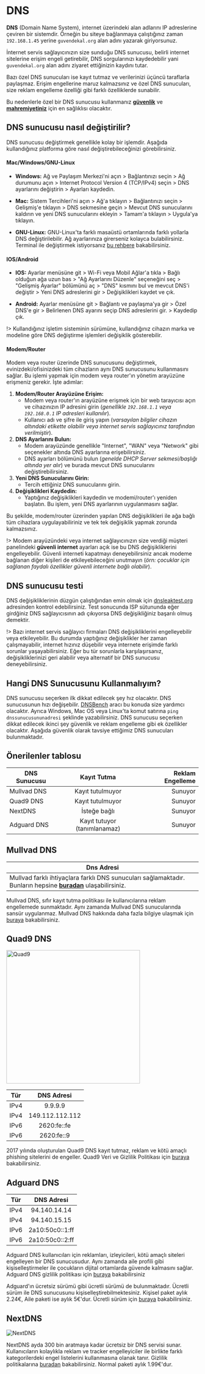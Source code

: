 <!-- NOTLAR
 - Bu içerik halihazırda yazılmıştır. İçerik içinde ekleme yapma yada düzeltme yapma ihtiyacı yoksa değişiklik yapmanız önerilmez. Uygulama önerilerine ekleme yapmak isterseniz, eklenen diğer uygulamaların kalitesinde olmasına özen gösteriniz.
 - Tablo eklemeyi unutmayın
 - Uygun görseller eklemeyi unutmayın.
 - İçerik kuralları ve ekleme yapmak sayfalarını ziyaret edebilirsiniz -->

# DNS

**DNS** (Domain Name System), internet üzerindeki alan adlarını IP adreslerine çeviren bir sistemdir. Örneğin bu siteye bağlanmaya çalıştığınız zaman `192.168.1.45` yerine `guvendekal.org` alan adını yazarak giriyorsunuz.

İnternet servis sağlayıcınızın size sunduğu DNS sunucusu, belirli internet sitelerine erişim engeli getirebilir, DNS sorgularınızı kaydedebilir yani `guvendekal.org` alan adını ziyaret ettiğinizin kaydını tutar.

Bazı özel DNS sunucuları ise kayıt tutmaz ve verilerinizi üçüncü taraflarla paylaşmaz. Erişim engellerine maruz kalmazsınız ve özel DNS sunucuları, size reklam engelleme özelliği gibi farklı özelliklerde sunabilir.

Bu nedenlerle özel bir DNS sunucusu kullanmanız [**güvenlik**](https://guvendekal.org/#/guvenlik) ve [**mahremiyetiniz**](https://guvendekal.org/#/mahremiyet) için en sağlıklısı olacaktır.

## DNS sunucusu nasıl değiştirilir?

DNS sunucusu değiştirmek genellikle kolay bir işlemdir. Aşağıda kullandığınız platforma göre nasıl değiştirebileceğinizi görebilirsiniz.

#### Mac/Windows/GNU-Linux

- **Windows:** Ağ ve Paylaşım Merkezi'ni açın > Bağlantınızı seçin > Ağ durumunu açın > Internet Protocol Version 4 (TCP/IPv4) seçin > DNS ayarlarını değiştirin > Ayarları kaydedin.

- **Mac:** Sistem Tercihleri'ni açın > Ağ'a tıklayın > Bağlantınızı seçin > Gelişmiş'e tıklayın > DNS sekmesine geçin > Mevcut DNS sunucularını kaldırın ve yeni DNS sunucularını ekleyin > Tamam'a tıklayın > Uygula'ya tıklayın.

- **GNU-Linux:** GNU-Linux'ta farklı masaüstü ortamlarında farklı yollarla DNS değiştirilebilir. Ağ ayarlarınıza girerseniz kolayca bulabilirsiniz. Terminal ile değiştirmek istiyorsanız [bu rehbere](https://www.linuxfordevices.com/tutorials/linux/change-dns-on-linux) bakabilirsiniz.

#### IOS/Android

- **IOS:** Ayarlar menüsüne git > Wi-Fi veya Mobil Ağlar'a tıkla > Bağlı olduğun ağa uzun bas > "Ağ Ayarlarını Düzenle" seçeneğini seç > "Gelişmiş Ayarlar" bölümünü aç > "DNS" kısmını bul ve mevcut DNS'i değiştir > Yeni DNS adreslerini gir > Değişiklikleri kaydet ve çık.

- **Android:** Ayarlar menüsüne git > Bağlantı ve paylaşma'ya gir > Özel DNS'e gir > Belirlenen DNS ayarını seçip DNS adreslerini gir. > Kaydedip çık.

!> Kullandığınız işletim sisteminin sürümüne, kullandığınız cihazın marka ve modeline göre DNS değiştirme işlemleri değişiklik gösterebilir.

#### Modem/Router

Modem veya router üzerinde DNS sunucusunu değiştirmek, evinizdeki/ofisinizdeki tüm cihazların aynı DNS sunucusunu kullanmasını sağlar. Bu işlemi yapmak için modem veya router'ın yönetim arayüzüne erişmeniz gerekir. İşte adımlar:

1. **Modem/Router Arayüzüne Erişim:**
   - Modem veya router'ın arayüzüne erişmek için bir web tarayıcısı açın ve cihazınızın IP adresini girin (_genellikle `192.168.1.1` veya `192.168.0.1` IP adresleri kullanılır_).
   - Kullanıcı adı ve şifre ile giriş yapın (_varsayılan bilgiler cihazın altındaki etikette olabilir veya internet servis sağlayıcınız tarafından verilmiştir_).
2. **DNS Ayarlarını Bulun:**
   - Modem arayüzünde genellikle "Internet", "WAN" veya "Network" gibi seçenekler altında DNS ayarlarına erişebilirsiniz.
   - DNS ayarları bölümünü bulun (_genelde DHCP Server sekmesi/başlığı altında yer alır_) ve burada mevcut DNS sunucularını değiştirebilirsiniz.
3. **Yeni DNS Sunucularını Girin:**
   - Tercih ettiğiniz DNS sunucularını girin.
4. **Değişiklikleri Kaydedin:**
   - Yaptığınız değişiklikleri kaydedin ve modemi/router'ı yeniden başlatın. Bu işlem, yeni DNS ayarlarının uygulanmasını sağlar.

Bu şekilde, modem/router üzerinden yapılan DNS değişiklikleri ile ağa bağlı tüm cihazlara uygulayabiliriniz ve tek tek değişiklik yapmak zorunda kalmazsınız.

!> Modem arayüzündeki veya internet sağlayıcınızın size verdiği müşteri panelindeki **güvenli internet** ayarları açık ise bu DNS değişikliklerini engelleyebilir. Güvenli interneti kapatmayı deneyebilirsiniz ancak modeme bağlanan diğer kişileri de etkileyebileceğini unutmayın (_örn: çocuklar için sağlanan faydalı özellikler güvenli internete bağlı olabilir_).

## DNS sunucusu testi

DNS değişikliklerinin düzgün çalıştığından emin olmak için [dnsleaktest.org](https://dnsleaktest.org/dns-leak-test) adresinden kontrol edebilirsiniz. Test sonucunda ISP sütununda eğer girdğiniz DNS sağlayıcısının adı çıkıyorsa DNS değişikliğiniz başarılı olmuş demektir.

!> Bazı internet servis sağlayıcı firmaları DNS değişikliklerini engelleyebilir veya etkileyebilir. Bu durumda yaptığınız değişiklikler her zaman çalışmayabilir, internet hızınız düşebilir veya internete erişimde farklı sorunlar yaşayabilirsiniz. Eğer bu tür sorunlarla karşılaşırsanız, değişikliklerinizi geri alabilir veya alternatif bir DNS sunucusu deneyebilirsiniz.

## Hangi DNS Sunucusunu Kullanmalıyım?

DNS sunucusu seçerken ilk dikkat edilecek şey hız olacaktır. DNS sunucusunun hızı değişebilir. [DNSBench](https://www.grc.com/dns/benchmark.htm) aracı bu konuda size yardımcı olacaktır. Ayrıca Windows, Mac OS veya Linux'ta komut satırına `ping dnssunucusununadresi` şeklinde yazabilirsiniz.
DNS sunucusu seçerken dikkat edilecek ikinci şey güvenlik ve reklam engelleme gibi ek özellikler olacaktır. Aşağıda güvenlik olarak tavsiye ettiğimiz DNS sunucuları bulunmaktadır.

## Önerilenler tablosu

| DNS Sunucusu |         Kayıt Tutma          | Reklam Engelleme |
| ------------ | :--------------------------: | ---------------: |
| Mullvad DNS  |       Kayıt tutulmuyor       |          Sunuyor |
| Quad9 DNS    |       Kayıt tutulmuyor       |          Sunuyor |
| NextDNS      |         İsteğe bağlı         |          Sunuyor |
| Adguard DNS  | Kayıt tutuyor (tanımlanamaz) |          Sunuyor |

## Mullvad DNS

| Dns Adresi                                                                                                                                                                   |
| ---------------------------------------------------------------------------------------------------------------------------------------------------------------------------- |
| Mullvad farklı ihtiyaçlara farklı DNS sunucuları sağlamaktadır. Bunların hepsine [**buradan**](https://mullvad.net/en/help/dns-over-https-and-dns-over-tls) ulaşabilirsiniz. |

Mullvad DNS, sıfır kayıt tutma politikası ile kullanıcılarına reklam engellemede sunmaktadır. Aynı zamanda Mullvad DNS sunucularında sansür uygulanmaz. Mullvad DNS hakkında daha fazla bilgiye ulaşmak için [buraya](https://mullvad.net/en/help/dns-over-https-and-dns-over-tls) bakabilirsiniz.

## Quad9 DNS

<img src="docs/images/quad9.png" alt="Quad9" width="350" />

| Tür  |   DNS Adresi    |
| ---- | :-------------: |
| IPv4 |     9.9.9.9     |
| IPv4 | 149.112.112.112 |
| IPv6 |   2620:fe::fe   |
| IPv6 |   2620:fe::9    |

2017 yılında oluşturulan Quad9 DNS kayıt tutmaz, reklam ve kötü amaçlı phishing sitelerini de engeller. Quad9 Veri ve Gizlilik Politikası için [buraya](https://www.quad9.net/privacy/policy/) bakabilirsiniz.

## Adguard DNS

| Tür  |   DNS Adresi    |
| ---- | :-------------: |
| IPv4 |  94.140.14.14   |
| IPv4 |  94.140.15.15   |
| IPv6 | 2a10:50c0::1:ff |
| IPv6 | 2a10:50c0::2:ff |

Adguard DNS kullanıcıları için reklamları, izleyicileri, kötü amaçlı siteleri engelleyen bir DNS sunucusudur. Aynı zamanda aile profili gibi kişiselleştirmeler ile çocukların dijital ortamlarda güvende kalmasını sağlar. Adguard DNS gizlilik politikası için [buraya](https://adguard.com/en/privacy/home.html) bakabilirsiniz

Adguard'ın ücretsiz sürümü gibi ücretli sürümü de bulunmaktadır. Ücretli sürüm ile DNS sunucusunu kişiselleştirebilmektesiniz. Kişisel paket aylık 2.24€, Aile paketi ise aylık 5€'dur. Ücretli sürüm için [buraya](https://adguard.com/en/license.html) bakabilirsiniz.

## NextDNS

![NextDNS](images/nextdns.png)

NextDNS ayda 300 bin aratmaya kadar ücretsiz bir DNS servisi sunar. Kullanıcıların kolaylıkla reklam ve tracker engelleyiciler ile birlikte farklı kategorilerdeki engel listelerini kullanmasına olanak tanır. Gizlilik politikalarına [buradan](https://nextdns.io/privacy) bakabilirsiniz. Normal paketi aylık 1.99€'dur.
